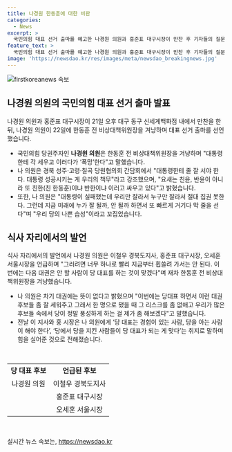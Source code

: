 ```yaml
---
title: 나경원 한동훈에 대한 비판
categories:
  - News
excerpt: >
  국민의힘 대표 선거 출마를 예고한 나경원 의원과 홍준표 대구시장이 만찬 후 기자들의 질문에 답하며 대통령 후보 선정 과정에 대해 논의했다. 나 의원은 한동훈 전 비상대책위원장을 겨냥해 대통령 성공을 강조하며 정당 내 갈등을 비판했다. 나경원은 당 대표로서 후보들을 지원하고 당을 풍성하게 만들겠다고 밝혔으며, 지난날 이철우 경북도지사와 홍준표 시장의 지지를 받았다.
feature_text: >
  국민의힘 대표 선거 출마를 예고한 나경원 의원과 홍준표 대구시장이 만찬 후 기자들의 질문에 답하며 대통령 후보 선정 과정에 대해 논의했다. 나 의원은 한동훈 전 비상대책위원장을 겨냥해 대통령 성공을 강조하며 정당 내 갈등을 비판했다. 나경원은 당 대표로서 후보들을 지원하고 당을 풍성하게 만들겠다고 밝혔으며, 지난날 이철우 경북도지사와 홍준표 시장의 지지를 받았다.
image: 'https://newsdao.kr/res/images/meta/newsdao_breakingnews.jpg'
---
```


<p><img src="https://newsdao.kr/res/images/meta/newsdao_breakingnews.jpg" alt="firstkoreanews 속보" /></p>

<h2 data-ke-size="size26">나경원 의원의 국민의힘 대표 선거 출마 발표</h2>

<p data-ke-size="size16">나경원 의원과 홍준표 대구시장이 21일 오후 대구 동구 신세계백화점 내에서 만찬을 한 뒤, 나경원 의원이 22일에 한동훈 전 비상대책위원장을 겨냥하며 대표 선거 출마를 선언했습니다.</p>

<ul>
  <li>국민의힘 당권주자인 <b>나경원 의원</b>은 한동훈 전 비상대책위원장을 겨냥하며 "대통령한테 각 세우고 이러다가 ‘폭망’한다"고 말했습니다.</li>
  <li>나 의원은 경북 성주·고령·칠곡 당원협의회 간담회에서 "대통령한테 줄 잘 서야 한다. 대통령 성공시키는 게 우리의 책무"라고 강조했으며, "요새는 친윤, 반윤이 아니라 또 친한(친 한동훈)이냐 반한이냐 이러고 싸우고 있다"고 밝혔습니다.</li>
  <li>또한, 나 의원은 "대통령이 실패했는데 우리만 잘라서 누구만 잘라서 절대 집권 못한다. 그런데 지금 미래에 누가 잘 될까, 안 될까 하면서 또 빠르게 거기다 막 줄을 선다"며 "우리 당의 나쁜 습성"이라고 꼬집었습니다.</li>
</ul>

<h2 data-ke-size="size26">식사 자리에서의 발언</h2>

<p data-ke-size="size16">식사 자리에서의 발언에서 나경원 의원은 이철우 경북도지사, 홍준표 대구시장, 오세훈 서울시장을 언급하며 "그러려면 너무 하나로 빨리 지금부터 휩쓸려 가서는 안 된다. 이번에는 다음 대권은 안 할 사람이 당 대표를 하는 것이 맞겠다"며 재차 한동훈 전 비상대책위원장을 겨냥했습니다.</p>

<ul>
  <li>나 의원은 차기 대권에는 뜻이 없다고 밝혔으며 "이번에는 당대표 하면서 이런 대권 후보들 좀 잘 세워주고 그래서 한 명으로 됐을 때 그 리스크를 좀 없애고 우리가 많은 후보들 속에서 당이 정말 풍성하게 하는 걸 제가 좀 해보겠다"고 말했습니다.</li>
  <li>전날 이 지사와 홍 시장은 나 의원에게 ‘당 대표는 경험이 있는 사람, 당을 아는 사람이 해야 한다’, ‘당에서 당을 지킨 사람들이 당 대표가 되는 게 맞다’는 취지로 말하며 힘을 실어준 것으로 전해졌습니다.</li>
</ul>

<p data-ke-size="size16">&nbsp;</p>

<table>
<tbody>
<tr>
<td style="text-align: center; height: 17px;"><b>당 대표 후보</b></td>
<td style="text-align: center; height: 17px;"><b>언급된 후보</b></td>
</tr>
<tr>
<td style="text-align: center; height: 17px;">나경원 의원</td>
<td style="text-align: center; height: 17px;">이철우 경북도지사</td>
</tr>
<tr>
<td style="text-align: center; height: 17px;"> </td>
<td style="text-align: center; height: 17px;">홍준표 대구시장</td>
</tr>
<tr>
<td style="text-align: center; height: 17px;"> </td>
<td style="text-align: center; height: 17px;">오세훈 서울시장</td>
</tr>
</tbody>
</table>

<p data-ke-size="size16">&nbsp;</p>
실시간 뉴스 속보는, <a href="https://newsdao.kr" rel="dofollow">https://newsdao.kr</a>



